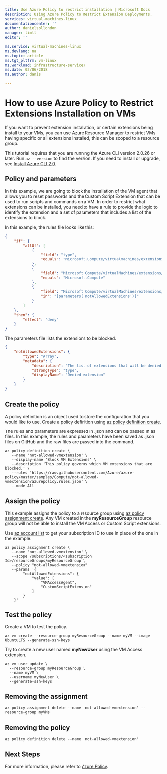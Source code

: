 ```yaml
---
title: Use Azure Policy to restrict installation | Microsoft Docs
description: Using Azure Policy to Restrict Extension Deployments.
services: virtual-machines-linux 
documentationcenter: ''
author: danielsollondon 
manager: timlt 
editor: ''

ms.service: virtual-machines-linux
ms.devlang: na
ms.topic: article
ms.tgt_pltfrm: vm-linux
ms.workload: infrastructure-services
ms.date: 02/06/2018
ms.author: danis

---
```


# How to use Azure Policy to Restrict Extensions Installation on VMs

If you want to prevent extension installation, or certain extensions being install to your VMs, you can use Azure Resource Manager to restrict VMs having specific or all extensions installed, this can be scoped to a resource group. 


This tutorial requires that you are running the Azure CLI version 2.0.26 or later. Run `az --version` to find the version. If you need to install or upgrade, see [Install Azure CLI 2.0]( /cli/azure/install-azure-cli). 

## Policy and parameters

In this example, we are going to block the installation of the VM agent that allows you to reset passwords and the Custom Script Extension that can be used to run scripts and commands on a VM. In order to restrict what extensions can be installed, you need to have a rule to provide the logic to identify the extension and a set of parameters that includes a list of the extensions to block.

In this example, the rules file looks like this:

```json
{
	"if": {
		"allOf": [
			{
				"field": "type",
				"equals": "Microsoft.Compute/virtualMachines/extensions"
			},
			{
				"field": "Microsoft.Compute/virtualMachines/extensions/publisher",
				"equals": "Microsoft.Compute"
			},
			{
				"field": "Microsoft.Compute/virtualMachines/extensions/type",
				"in": "[parameters('notAllowedExtensions')]"
			}
		]
	},
	"then": {
		"effect": "deny"
	}
}
```

The parameters file lists the extensions to be blocked.

```json
{
	"notAllowedExtensions": {
		"type": "Array",
		"metadata": {
			"description": "The list of extensions that will be denied. Example: BGInfo, CustomScriptExtension, JsonAADDomainExtension, VMAccessAgent.",
			"strongType": "type",
			"displayName": "Denied extension"
		}
	}
}
```


## Create the policy

A policy definition is an object used to store the configuration that you would like to use. Create a policy definition using [az policy definition create](/cli/azure/role/assignment?view=azure-cli-latest#az_role_assignment_create).

The rules and parameters are expressed in .json and can be passed in as files. In this example, the rules and parameters have been saved as .json files on GitHub and the raw files are passed into the command.

```azurecli-interactive
az policy definition create \
   --name 'not-allowed-vmextension' \
   --display-name 'Block VM Extensions' \
   --description 'This policy governs which VM extensions that are blocked.' \
   --rules 'https://raw.githubusercontent.com/Azure/azure-policy/master/samples/Compute/not-allowed-vmextension/azurepolicy.rules.json' \
   --mode All
```


## Assign the policy

This example assigns the policy to a resource group using [az policy assignment create](/cli/azure/policy/assignment#az_policy_assignment_create). Any VM created in the **myResourceGroup** resource group will not be able to install the VM Access or Custom Script extensions. 

Use [az account list](/cli/azure/account?view=azure-cli-latest#az_account_list) to get your subscription ID to use in place of the one in the example.


```azurecli-interactive
az policy assignment create \
   --name 'not-allowed-vmextension' \
   --scope /subscriptions/<subscription Id>/resourceGroups/myResourceGroup \
   --policy "not-allowed-vmextension" 
   --params '{
		"notAllowedExtensions": {
			"value": [
				"VMAccessAgent",
				"CustomScriptExtension"
			]
		}
	}'
```

## Test the policy

Create a VM to test the policy.

```azurecli-interactive
az vm create --resource-group myResourceGroup --name myVM --image UbuntuLTS --generate-ssh-keys
```

Try to create a new user named **myNewUser** using the VM Access extension.

```azurecli-interactive
az vm user update \
  --resource-group myResourceGroup \
  --name myVM \
  --username myNewUser \
  --generate-ssh-keys
```



## Removing the assignment
```azurecli-interactive
az policy assignment delete --name 'not-allowed-vmextension' --resource-group myVMs
```
## Removing the policy
```azurecli-interactive
az policy definition delete --name 'not-allowed-vmextension'
```


## Next Steps
For more information, please refer to [Azure Policy](../../azure-policy/azure-policy-introduction.md).

